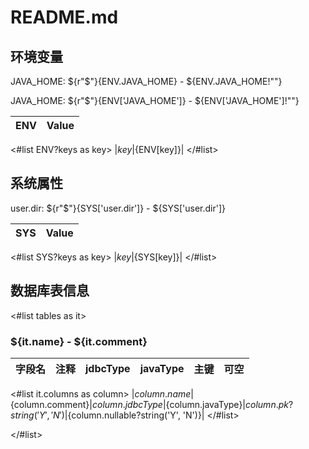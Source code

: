 # README.md

## 环境变量

JAVA_HOME: ${r"$"}{ENV.JAVA_HOME} - ${ENV.JAVA_HOME!""}

JAVA_HOME: ${r"$"}{ENV['JAVA_HOME']} - ${ENV['JAVA_HOME']!""}

|ENV|Value|
|---|-----|

<#list ENV?keys as key>
|${key}|${ENV[key]}|
</#list>

## 系统属性

user.dir: ${r"$"}{SYS['user.dir']} - ${SYS['user.dir']}

|SYS|Value|
|---|-----|

<#list SYS?keys as key>
|${key}|${SYS[key]}|
</#list>

## 数据库表信息

<#list tables as it>

### ${it.name} - ${it.comment}

|字段名|注释|jdbcType|javaType|主键|可空|
|---|---|---|---|:---:|:---:|

<#list it.columns as column>
|${column.name}|${column.comment}|${column.jdbcType}|${column.javaType}|${column.pk?string('Y', 'N')
}|${column.nullable?string('Y', 'N')}|
</#list>

</#list>